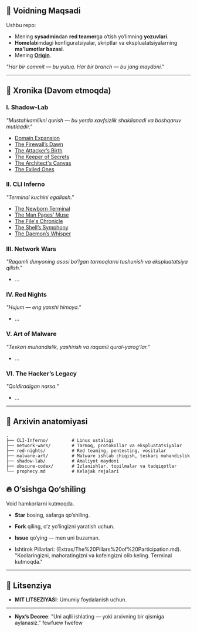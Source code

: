 ## 🎯 **Voidning Maqsadi**

Ushbu repo:

- Mening **sysadmin**dan **red teamer**ga o‘tish yo‘limning **yozuvlari**.
- **Homelab**imdagi konfiguratsiyalar, skriptlar va ekspluatatsiyalarning **ma'lumotlar bazasi**.
- Mening [**Origin**](Extras/The%20Spark%20of%20a%20Cyber%20Odyssey.md).

_"Har bir commit — bu yutuq. Har bir branch — bu jang maydoni."_

---

## 📖 **Xronika (Davom etmoqda)**

### I. Shadow-Lab

_"Mustahkamlikni qurish — bu yerda xavfsizlik shakllanadi va boshqaruv mutlaqdir."_

- [Domain Expansion](Shadow-Lab/VirtualBox.md)
- [The Firewall’s Dawn](Shadow-Lab/OpnSense.md)
- [The Attacker’s Birth](Shadow-Lab/AthenaOS.md)
- [The Keeper of Secrets](Shadow-Lab/Ubuntu-Server.md)
- [The Architect's Canvas](Shadow-Lab/Arch.md)
- [The Exiled Ones](Shadow-Lab/Targets.md)

### II. CLI Inferno

_"Terminal kuchini egallash."_

- [The Newborn Terminal](CLI-Inferno/Unix-Commands.md)
- [The Man Pages’ Muse](CLI-Inferno/Man-Pages.md)  
- [The File's Chronicle](CLI-Inferno/Files.md)
- [The Shell’s Symphony](CLI-Inferno/Shell-Scripting.md)
- [The Daemon’s Whisper](CLI-Inferno/Background-Processes-and-Debugging.md)

### III. Network Wars

_"Raqamli dunyoning asosi bo‘lgan tarmoqlarni tushunish va ekspluatatsiya qilish."_

- ...

### IV. Red Nights

_"Hujum — eng yaxshi himoya."_

- ...

### V. Art of Malware

_"Teskari muhandislik, yashirish va raqamli qurol-yarog‘lar."_

- ...

### VI. The Hacker’s Legacy

_"Qoldiradigan narsa."_

- ...

---

## 🌌 **Arxivin anatomiyasi**

```plaintext
.  
├── CLI-Inferno/         # Linux ustaligi  
├── network-wars/        # Tarmoq, protokollar va ekspluatatsiyalar  
├── red-nights/          # Red teaming, pentesting, vositalar  
├── malware-art/         # Malware ishlab chiqish, teskari muhandislik  
├── shadow-lab/          # Amaliyot maydoni  
├── obscure-codex/       # Izlanishlar, topilmalar va tadqiqotlar  
└── prophecy.md          # Kelajak rejalari
```  
## 🔥 **O‘sishga Qo‘shiling**
Void hamkorlarni kutmoqda.

- **Star** bosing, safarga qo‘shiling.

- **Fork** qiling, o‘z yo‘lingizni yaratish uchun.

-  **Issue** qo‘ying — men uni buzaman.
- Ishtirok Pillarlari: (Extras/The%20Pillars%20of%20Participation.md).
"Kodlaringizni, mahoratingizni va kofeingizni olib keling. Terminal kutmoqda."
---
## 📜 **Litsenziya**
- **MIT LITSEZIYASI**: Umumiy foydalanish uchun.
---
- **Nyx’s Decree**: "Uni aqlli ishlating — yoki arxivning bir qismiga aylanasiz."
fewfuew
fwefew